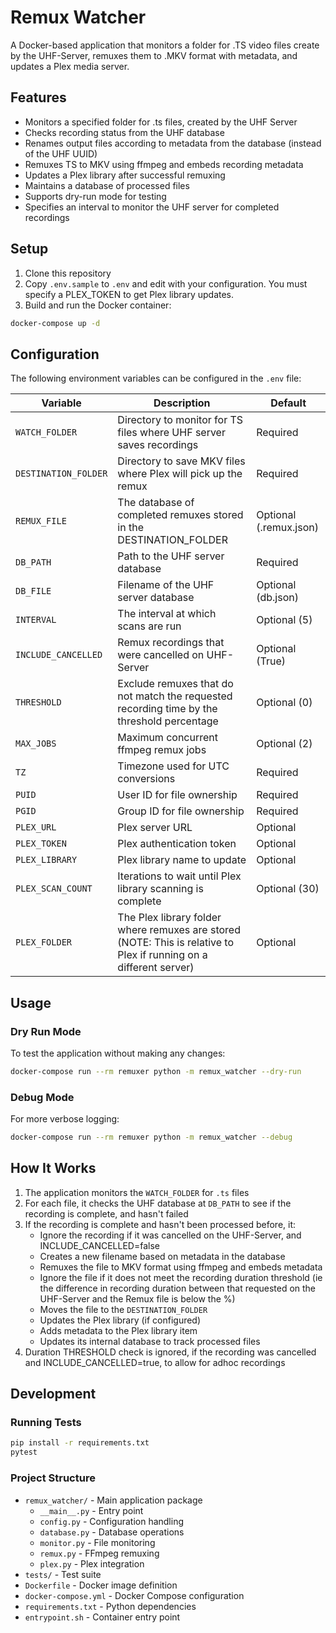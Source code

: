 # Remux Watcher

A Docker-based application that monitors a folder for .TS video files create by the UHF-Server, remuxes them to .MKV format with metadata, and updates a Plex media server.

## Features

- Monitors a specified folder for .ts files, created by the UHF Server
- Checks recording status from the UHF database
- Renames output files according to metadata from the database (instead of the UHF UUID)
- Remuxes TS to MKV using ffmpeg and embeds recording metadata
- Updates a Plex library after successful remuxing
- Maintains a database of processed files
- Supports dry-run mode for testing
- Specifies an interval to monitor the UHF server for completed recordings

## Setup

1. Clone this repository
2. Copy `.env.sample` to `.env` and edit with your configuration. You must specify a PLEX_TOKEN to get Plex library updates.
3. Build and run the Docker container:

```bash
docker-compose up -d
```

## Configuration

The following environment variables can be configured in the `.env` file:

| Variable | Description | Default |
|----------|-------------|---------|
| `WATCH_FOLDER` | Directory to monitor for TS files where UHF server saves recordings | Required |
| `DESTINATION_FOLDER` | Directory to save MKV files where Plex will pick up the remux | Required |
| `REMUX_FILE` | The database of completed remuxes stored in the DESTINATION_FOLDER | Optional (.remux.json) |
| `DB_PATH` | Path to the UHF server database | Required |
| `DB_FILE` | Filename of the UHF server database | Optional (db.json)|
| `INTERVAL` | The interval at which scans are run | Optional (5) |
| `INCLUDE_CANCELLED` | Remux recordings that were cancelled on UHF-Server | Optional (True) |
| `THRESHOLD` | Exclude remuxes that do not match the requested recording time by the threshold percentage | Optional (0) |
| `MAX_JOBS` | Maximum concurrent ffmpeg remux jobs | Optional (2) |
| `TZ` | Timezone used for UTC conversions | Required |
| `PUID` | User ID for file ownership | Required |
| `PGID` | Group ID for file ownership | Required |
| `PLEX_URL` | Plex server URL | Optional |
| `PLEX_TOKEN` | Plex authentication token | Optional |
| `PLEX_LIBRARY` | Plex library name to update | Optional |
| `PLEX_SCAN_COUNT` | Iterations to wait until Plex library scanning is complete | Optional (30) |
| `PLEX_FOLDER` | The Plex library folder where remuxes are stored (NOTE: This is relative to Plex if running on a different server) | Optional |

## Usage

### Dry Run Mode

To test the application without making any changes:

```bash
docker-compose run --rm remuxer python -m remux_watcher --dry-run
```

### Debug Mode

For more verbose logging:

```bash
docker-compose run --rm remuxer python -m remux_watcher --debug
```

## How It Works

1. The application monitors the `WATCH_FOLDER` for `.ts` files
2. For each file, it checks the UHF database at `DB_PATH` to see if the recording is complete, and hasn't failed
3. If the recording is complete and hasn't been processed before, it:
   - Ignore the recording if it was cancelled on the UHF-Server, and INCLUDE_CANCELLED=false
   - Creates a new filename based on metadata in the database
   - Remuxes the file to MKV format using ffmpeg and embeds metadata
   - Ignore the file if it does not meet the recording duration threshold (ie the difference in recording duration between that requested on the UHF-Server and the Remux file is below the %)
   - Moves the file to the `DESTINATION_FOLDER`
   - Updates the Plex library (if configured)
   - Adds metadata to the Plex library item
   - Updates its internal database to track processed files
4. Duration THRESHOLD check is ignored, if the recording was cancelled and INCLUDE_CANCELLED=true, to allow for adhoc recordings

## Development

### Running Tests

```bash
pip install -r requirements.txt
pytest
```

### Project Structure

- `remux_watcher/` - Main application package
  - `__main__.py` - Entry point
  - `config.py` - Configuration handling
  - `database.py` - Database operations
  - `monitor.py` - File monitoring
  - `remux.py` - FFmpeg remuxing
  - `plex.py` - Plex integration
- `tests/` - Test suite
- `Dockerfile` - Docker image definition
- `docker-compose.yml` - Docker Compose configuration
- `requirements.txt` - Python dependencies
- `entrypoint.sh` - Container entry point
